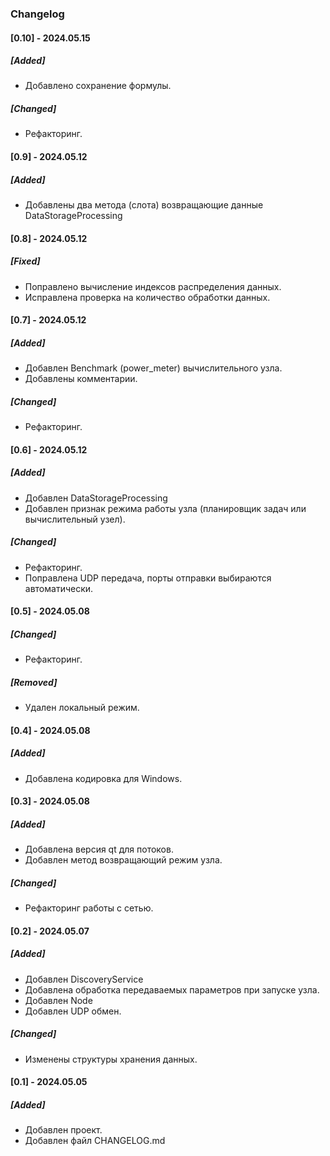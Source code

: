 
### Changelog

#### [0.10] - 2024.05.15
##### [Added]
- Добавлено сохранение формулы.

##### [Changed]
- Рефакторинг.


#### [0.9] - 2024.05.12
##### [Added]
- Добавлены два метода (слота) возвращающие данные DataStorageProcessing


#### [0.8] - 2024.05.12
##### [Fixed]
- Поправлено вычисление индексов распределения данных.
- Исправлена проверка на количество обработки данных.


#### [0.7] - 2024.05.12
##### [Added]
- Добавлен Benchmark (power_meter) вычислительного узла.
- Добавлены комментарии.

##### [Changed]
- Рефакторинг.


#### [0.6] - 2024.05.12
##### [Added]
- Добавлен DataStorageProcessing
- Добавлен признак режима работы узла (планировщик задач или вычислительный узел).

##### [Changed]
- Рефакторинг.
- Поправлена UDP передача, порты отправки выбираются автоматически.


#### [0.5] - 2024.05.08
##### [Changed]
- Рефакторинг.

##### [Removed]
- Удален локальный режим.


#### [0.4] - 2024.05.08
##### [Added]
- Добавлена кодировка для Windows.


#### [0.3] - 2024.05.08
##### [Added]
- Добавлена версия qt для потоков.
- Добавлен метод возвращающий режим узла.

##### [Changed]
- Рефакторинг работы с сетью.


#### [0.2] - 2024.05.07
##### [Added]
- Добавлен DiscoveryService
- Добавлена обработка передаваемых параметров при запуске узла.
- Добавлен Node
- Добавлен UDP обмен.

##### [Changed]
- Изменены структуры хранения данных.


#### [0.1] - 2024.05.05
##### [Added]
- Добавлен проект.
- Добавлен файл CHANGELOG.md

